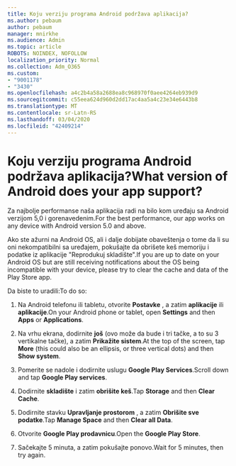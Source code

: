 ```yaml
---
title: Koju verziju programa Android podržava aplikacija?
ms.author: pebaum
author: pebaum
manager: mnirkhe
ms.audience: Admin
ms.topic: article
ROBOTS: NOINDEX, NOFOLLOW
localization_priority: Normal
ms.collection: Adm_O365
ms.custom:
- "9001178"
- "3430"
ms.openlocfilehash: a4c2b4a58a2688ea8c968970f0aee4264eb939d9
ms.sourcegitcommit: c55eea624d960d2dd17ac4aa5a4c23e34e6443b8
ms.translationtype: MT
ms.contentlocale: sr-Latn-RS
ms.lasthandoff: 03/04/2020
ms.locfileid: "42409214"
---
```

# <a name="what-version-of-android-does-your-app-support"></a><span data-ttu-id="88e99-102">Koju verziju programa Android podržava aplikacija?</span><span class="sxs-lookup"><span data-stu-id="88e99-102">What version of Android does your app support?</span></span>

<span data-ttu-id="88e99-103">Za najbolje performanse naša aplikacija radi na bilo kom uređaju sa Android verzijom 5,0 i gorenavedenim.</span><span class="sxs-lookup"><span data-stu-id="88e99-103">For the best performance, our app works on any device with Android version 5.0 and above.</span></span>

<span data-ttu-id="88e99-104">Ako ste ažurni na Android OS, ali i dalje dobijate obaveštenja o tome da li su oni nekompatibilni sa uređajem, pokušajte da obrišete keš memoriju i podatke iz aplikacije "Reprodukuj skladište".</span><span class="sxs-lookup"><span data-stu-id="88e99-104">If you are up to date on your Android OS but are still receiving notifications about the OS being incompatible with your device, please try to clear the cache and data of the Play Store app.</span></span>

<span data-ttu-id="88e99-105">Da biste to uradili:</span><span class="sxs-lookup"><span data-stu-id="88e99-105">To do so:</span></span> 

1. <span data-ttu-id="88e99-106">Na Android telefonu ili tabletu, otvorite **Postavke** , a zatim **aplikacije** ili **aplikacije**.</span><span class="sxs-lookup"><span data-stu-id="88e99-106">On your Android phone or tablet, open **Settings** and then **Apps** or **Applications**.</span></span>

2. <span data-ttu-id="88e99-107">Na vrhu ekrana, dodirnite **još** (ovo može da bude i tri tačke, a to su 3 vertikalne tačke), a zatim **Prikažite sistem**.</span><span class="sxs-lookup"><span data-stu-id="88e99-107">At the top of the screen, tap **More** (this could also be an ellipsis, or three vertical dots) and then **Show system**.</span></span> 

3. <span data-ttu-id="88e99-108">Pomerite se nadole i dodirnite uslugu **Google Play Services**.</span><span class="sxs-lookup"><span data-stu-id="88e99-108">Scroll down and tap **Google Play services**.</span></span> 

4. <span data-ttu-id="88e99-109">Dodirnite **skladište** i zatim **obrišite keš**.</span><span class="sxs-lookup"><span data-stu-id="88e99-109">Tap **Storage** and then **Clear Cache**.</span></span> 

5. <span data-ttu-id="88e99-110">Dodirnite stavku **Upravljanje prostorom** , a zatim **Obrišite sve podatke**.</span><span class="sxs-lookup"><span data-stu-id="88e99-110">Tap **Manage Space** and then **Clear all Data**.</span></span> 

6. <span data-ttu-id="88e99-111">Otvorite **Google Play prodavnicu**.</span><span class="sxs-lookup"><span data-stu-id="88e99-111">Open the **Google Play Store**.</span></span> 

7. <span data-ttu-id="88e99-112">Sačekajte 5 minuta, a zatim pokušajte ponovo.</span><span class="sxs-lookup"><span data-stu-id="88e99-112">Wait for 5 minutes, then try again.</span></span> 